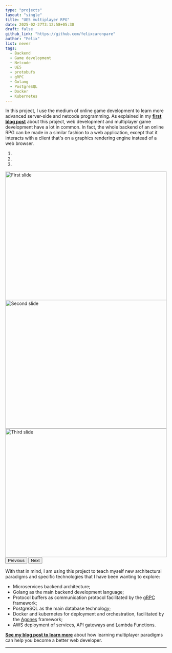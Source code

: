 ```yaml
---
type: "projects"
layout: "single"
title: "UE5 multiplayer RPG"
date: 2025-02-27T3:12:58+05:30
draft: false
github_link: "https://github.com/felixcaronpare"
author: "Felix"
list: never
tags:
  - Backend
  - Game development
  - Netcode
  - UE5
  - protobufs
  - gRPC
  - Golang
  - PostgreSQL
  - Docker
  - Kubernetes
---
```


In this project, I use the medium of online game development to learn more advanced server-side and netcode programming. As explained in my [**first blog post**](placeholder) about this project, web development and multiplayer game development have a lot in common. In fact, the whole backend of an online RPG can be made in a similar fashion to a web application, except that it interacts with a client that's on a graphics rendering engine instead of a web browser.

<!-- Bootstrap Carousel HTML -->
<div id="carouselExampleIndicators" class="carousel slide pb-4" data-bs-ride="carousel">
  <ol class="carousel-indicators">
    <li data-bs-target="#carouselExampleIndicators" data-bs-slide-to="0" class="active"></li>
    <li data-bs-target="#carouselExampleIndicators" data-bs-slide-to="1"></li>
    <li data-bs-target="#carouselExampleIndicators" data-bs-slide-to="2"></li>
  </ol>
  <div class="carousel-inner">
    <div class="carousel-item active">
      <img class="d-block w-100 carousel-img" src="/images/ht/container-server.jpg" alt="First slide">
    </div>
    <div class="carousel-item">
      <img class="d-block w-100 carousel-img" src="/images/ht/head-image.jpg" alt="Second slide">
    </div>
    <div class="carousel-item">
      <img class="d-block w-100 carousel-img" src="/images/ht/ht-architecture.jpg" alt="Third slide">
    </div>
  </div>
  <button class="carousel-control-prev" type="button" data-bs-target="#carouselExampleIndicators" data-bs-slide="prev">
    <span class="carousel-control-prev-icon" aria-hidden="true"></span>
    <span class="visually-hidden">Previous</span>
  </button>
  <button class="carousel-control-next" type="button" data-bs-target="#carouselExampleIndicators" data-bs-slide="next">
    <span class="carousel-control-next-icon" aria-hidden="true"></span>
    <span class="visually-hidden">Next</span>
  </button>
</div>

With that in mind, I am using this project to teach myself new architectural paradigms and specific technologies that I have been wanting to explore:
- Microservices backend architecture;
- Golang as the main backend development language;
- Protocol buffers as communication protocol facilitated by the [gRPC](https://grpc.io/about/) framework;
- PostgreSQL as the main database technology;
- Docker and kubernetes for deployment and orchestration, facilitated by the [Agones](https://agones.dev/site/docs/) framework;
- AWS deployment of services, API gateways and Lambda Functions.

[**See my blog post to learn more**](placeholder) about how learning multiplayer paradigms can help you become a better web developer.

<hr>

<!-- Bootstrap CSS -->
<link href="https://cdn.jsdelivr.net/npm/bootstrap@5.3.0-alpha1/dist/css/bootstrap.min.css" rel="stylesheet">

<!-- Bootstrap JS (with Popper.js) -->
<script src="https://cdn.jsdelivr.net/npm/@popperjs/core@2.11.6/dist/umd/popper.min.js"></script>
<script src="https://cdn.jsdelivr.net/npm/bootstrap@5.3.0-alpha1/dist/js/bootstrap.min.js"></script>

<style>
  .carousel-img {
    object-fit: cover; /* Ensures the image covers the container */
    height: 400px; /* Set a fixed height to maintain uniformity */
    width: 100%; /* Ensure it takes the full width of the container */
  }

    .carousel-control-prev-icon,
  .carousel-control-next-icon {
    background-color: CornflowerBlue; /* Make the arrows black to match the border */
  }
</style>
